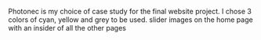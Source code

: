 Photonec is my choice of case study for the final website project. I chose 3 colors of cyan, yellow and grey to be used. 
slider images on the home page with an insider of all the other pages
